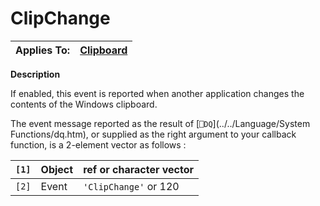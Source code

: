 




<h1 class="heading"><span class="name">ClipChange</span></h1>

| Applies To: | [Clipboard](./clipboard.md) |
| --- | ---  |


**Description**


If enabled, this event is reported when another application changes the contents of the Windows clipboard.


The event message reported as the result of [`⎕DQ`](../../Language/System Functions/dq.htm), or supplied as the right argument to your callback function, is a 2-element vector as follows :


| `[1]` | Object | ref or character vector |
| --- | --- | ---  |
| `[2]` | Event | `'ClipChange'` or 120 |



